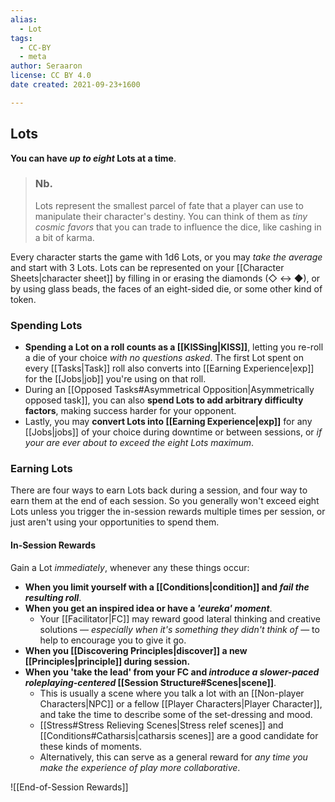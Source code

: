```yaml
---
alias:
  - Lot
tags:
  - CC-BY
  - meta
author: Seraaron
license: CC BY 4.0
date created: 2021-09-23+1600

---
```


## Lots

**You can have _up to eight_ Lots at a time**.

> ### Nb.
> Lots represent the smallest parcel of fate that a player can use to manipulate their character's destiny. You can think of them as _tiny cosmic favors_ that you can trade to influence the dice, like cashing in a bit of karma.

Every character starts the game with 1d6 Lots, or you may _take the average_ and start with 3 Lots. Lots can be represented on your [[Character Sheets|character sheet]] by filling in or erasing the diamonds (◇ ↔ ◆), or by using glass beads, the faces of an eight-sided die, or some other kind of token.

### Spending Lots

-   **Spending a Lot on a roll counts as a [[KISSing|KISS]]**, letting you re-roll a die of your choice _with no questions asked_. The first Lot spent on every [[Tasks|Task]] roll also converts into [[Earning Experience|exp]] for the [[Jobs|job]] you're using on that roll. 
-   During an [[Opposed Tasks#Asymmetrical Opposition|Asymmetrically opposed task]], you can also **spend Lots to add arbitrary difficulty factors**, making success harder for your opponent.
-   Lastly, you may **convert Lots into [[Earning Experience|exp]]** for any [[Jobs|jobs]] of your choice during downtime or between sessions, or *if your are ever about to exceed the eight Lots maximum*.

### Earning Lots

There are four ways to earn Lots back during a session, and four way to earn them at the end of each session. So you generally won't exceed eight Lots unless you trigger the in-session rewards multiple times per session, or just aren't using your opportunities to spend them.

#### In-Session Rewards

Gain a Lot *immediately*, whenever any these things occur:

-   **When you limit yourself with a [[Conditions|condition]] and _fail the resulting roll_**.
-   **When you get an inspired idea or have a _'eureka' moment_**.
	-   Your [[Facilitator|FC]] may reward good lateral thinking and creative solutions — *especially when it's something they didn't think of* — to help to encourage you to give it go.
-   **When you [[Discovering Principles|discover]] a new [[Principles|principle]] during session.**
-   **When you 'take the lead' from your FC and _introduce a slower-paced roleplaying-centered_ [[Session Structure#Scenes|scene]]**.
	-   This is usually a scene where you talk a lot with an [[Non-player Characters|NPC]] or a fellow [[Player Characters|Player Character]], and take the time to describe some of the set-dressing and mood.
	-   [[Stress#Stress Relieving Scenes|Stress relef scenes]] and [[Conditions#Catharsis|catharsis scenes]] are a good candidate for these kinds of moments.
	-   Alternatively, this can serve as a general reward for _any time you make the experience of play more collaborative_.

![[End-of-Session Rewards]]